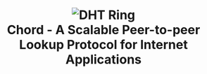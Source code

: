 <h1 align="center">
  <br>
  <img src="https://voipmagazine.files.wordpress.com/2015/07/peers.png?w=203&h=203" alt="DHT Ring" width="width="200">
  <br>
  Chord - A Scalable Peer-to-peer Lookup Protocol for Internet Applications
  <br>
  <br>
</h1>
